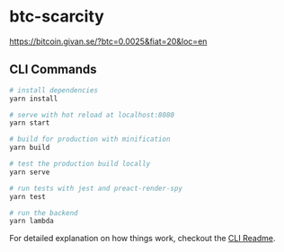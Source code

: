 # btc-scarcity

https://bitcoin.givan.se/?btc=0.0025&fiat=20&loc=en

## CLI Commands

``` bash
# install dependencies
yarn install

# serve with hot reload at localhost:8080
yarn start

# build for production with minification
yarn build

# test the production build locally
yarn serve

# run tests with jest and preact-render-spy 
yarn test

# run the backend
yarn lambda
```

For detailed explanation on how things work, checkout the [CLI Readme](https://github.com/developit/preact-cli/blob/master/README.md).

